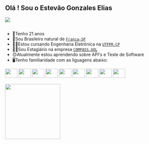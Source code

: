 ## Olá ! Sou o Estevão Gonzales Elias
<div>
   <a href="https://discord.gg/SrEstevao03" target="_blank"><img src="https://img.shields.io/badge/Discord-7289DA?style=for-the-badge&logo=discord&logoColor=white" target="_blank"></a>
   
</div>


##
- 🙋Tenho 21 anos
- 🐣Sou Brasileiro natural de <a href="https://www.franca.sp.gov.br/turismo/administracao-municipal/administracao-direta/desenvolvimento-adm/conheca">`Franca-SP`<a>
- 🧑‍🎓Estou cursando Engenharia Eletrônica na <a href="https://www.utfpr.edu.br/campus/cornelioprocopio/sobre">`UTFPR-CP`<a>
- 🧑‍💼Sou Estagiário na empresa <a href="https://compass.uol/pt/home/">`COMPASS.UOL`<a>
- 😊Atualmente estou aprendendo sobre API's e Teste de Software
- 🖥️Tenho familiaridade com as liguagens abaixo:
<div style="display: inline_block">
   <img aligh="center" height="30" width="40" src="https://cdn.jsdelivr.net/gh/devicons/devicon@latest/icons/c/c-original.svg" />
   <img aligh="center" height="30" width="40" src="https://cdn.jsdelivr.net/gh/devicons/devicon@latest/icons/html5/html5-original-wordmark.svg" />
   <img aligh="center" height="30" width="40" src="https://cdn.jsdelivr.net/gh/devicons/devicon@latest/icons/css3/css3-original.svg" />
   <img aligh="center" height="30" width="40" src="https://cdn.jsdelivr.net/gh/devicons/devicon@latest/icons/javascript/javascript-original.svg" />
   <img aligh="center" height="30" width="40" src="https://cdn.jsdelivr.net/gh/devicons/devicon@latest/icons/arduino/arduino-original.svg" />
   <img aligh="center" height="30" width="40" src="https://cdn.jsdelivr.net/gh/devicons/devicon@latest/icons/docker/docker-original-wordmark.svg" />
   <img aligh="center" height="30" width="40" src="https://cdn.jsdelivr.net/gh/devicons/devicon@latest/icons/git/git-original.svg" />
   <img aligh="center" height="30" width="40" src="https://cdn.jsdelivr.net/gh/devicons/devicon@latest/icons/gitlab/gitlab-original.svg" />  
   <img aligh="center" height="30" width="40" src="https://cdn.jsdelivr.net/gh/devicons/devicon@latest/icons/azuresqldatabase/azuresqldatabase-original.svg" />  
</div>
<br>
<div>
   <a href="https://beacons.ai/estevaogonzales">
   <img height="180em" src="https://github-readme-stats.vercel.app/api?username=estevaogonzales&show_icons=true&theme=transparent&include_all_commits=true&count_private=true"/>
</div>
